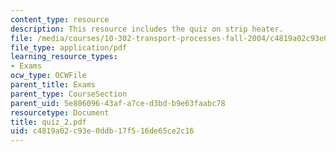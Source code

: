 ```yaml
---
content_type: resource
description: This resource includes the quiz on strip heater.
file: /media/courses/10-302-transport-processes-fall-2004/c4819a02c93e0ddb17f516de65ce2c16_quiz_2.pdf
file_type: application/pdf
learning_resource_types:
- Exams
ocw_type: OCWFile
parent_title: Exams
parent_type: CourseSection
parent_uid: 5e806096-43af-a7ce-d3bd-b9e63faabc78
resourcetype: Document
title: quiz_2.pdf
uid: c4819a02-c93e-0ddb-17f5-16de65ce2c16
---
```

